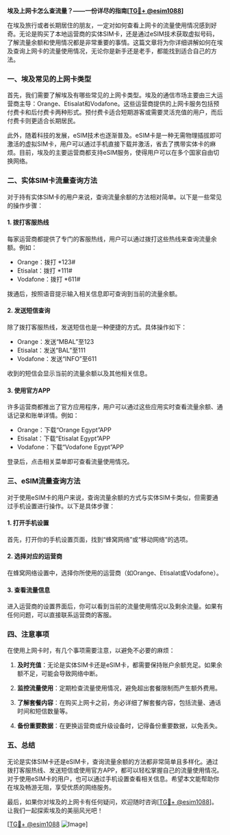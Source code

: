 **埃及上网卡怎么查流量？——一份详尽的指南[[TG💪+ @esim1088](https://t.me/s/esim1088)]**

在埃及旅行或者长期居住的朋友，一定对如何查看上网卡的流量使用情况感到好奇。无论是购买了本地运营商的实体SIM卡，还是通过eSIM技术获取虚拟号码，了解流量余额和使用情况都是非常重要的事情。这篇文章将为你详细讲解如何在埃及查询上网卡的流量使用情况，无论你是新手还是老手，都能找到适合自己的方法。

### 一、埃及常见的上网卡类型

首先，我们需要了解埃及有哪些常见的上网卡类型。埃及的通信市场主要由三大运营商主导：Orange、Etisalat和Vodafone。这些运营商提供的上网卡服务包括预付费卡和后付费卡两种形式。预付费卡适合短期游客或需要灵活充值的用户，而后付费卡则更适合长期居民。

此外，随着科技的发展，eSIM技术也逐渐普及。eSIM卡是一种无需物理插拔即可激活的虚拟SIM卡，用户可以通过手机直接下载并激活，省去了携带实体卡的麻烦。目前，埃及的主要运营商都支持eSIM服务，使得用户可以在多个国家自由切换网络。

### 二、实体SIM卡流量查询方法

对于持有实体SIM卡的用户来说，查询流量余额的方法相对简单。以下是一些常见的操作步骤：

#### 1. 拨打客服热线
每家运营商都提供了专门的客服热线，用户可以通过拨打这些热线来查询流量余额。例如：
- Orange：拨打 *123#
- Etisalat：拨打 *111#
- Vodafone：拨打 *611#

拨通后，按照语音提示输入相关信息即可查询到当前的流量余额。

#### 2. 发送短信查询
除了拨打客服热线，发送短信也是一种便捷的方式。具体操作如下：
- Orange：发送“MBAL”至123
- Etisalat：发送“BAL”至111
- Vodafone：发送“INFO”至611

收到的短信会显示当前的流量余额以及其他相关信息。

#### 3. 使用官方APP
许多运营商都推出了官方应用程序，用户可以通过这些应用实时查看流量余额、通话记录和账单详情。例如：
- Orange：下载“Orange Egypt”APP
- Etisalat：下载“Etisalat Egypt”APP
- Vodafone：下载“Vodafone Egypt”APP

登录后，点击相关菜单即可查看流量使用情况。

### 三、eSIM流量查询方法

对于使用eSIM卡的用户来说，查询流量余额的方式与实体SIM卡类似，但需要通过手机设置进行操作。以下是具体步骤：

#### 1. 打开手机设置
首先，打开你的手机设置页面，找到“蜂窝网络”或“移动网络”的选项。

#### 2. 选择对应的运营商
在蜂窝网络设置中，选择你所使用的运营商（如Orange、Etisalat或Vodafone）。

#### 3. 查看流量信息
进入运营商的设置界面后，你可以看到当前的流量使用情况以及剩余流量。如果有任何问题，可以直接联系运营商的客服。

### 四、注意事项

在使用上网卡时，有几个事项需要注意，以避免不必要的麻烦：

1. **及时充值**：无论是实体SIM卡还是eSIM卡，都需要保持账户余额充足。如果余额不足，可能会导致网络中断。
   
2. **监控流量使用**：定期检查流量使用情况，避免超出套餐限制而产生额外费用。

3. **了解套餐内容**：在购买上网卡之前，务必详细了解套餐内容，包括流量、通话时间和短信数量等。

4. **备份重要数据**：在更换运营商或升级设备时，记得备份重要数据，以免丢失。

### 五、总结

无论是实体SIM卡还是eSIM卡，查询流量余额的方法都非常简单且多样化。通过拨打客服热线、发送短信或使用官方APP，都可以轻松掌握自己的流量使用情况。对于使用eSIM卡的用户，也可以通过手机设置查看相关信息。希望本文能帮助你在埃及畅游无阻，享受优质的网络服务。

最后，如果你对埃及的上网卡有任何疑问，欢迎随时咨询[[TG💪+ @esim1088](https://t.me/s/esim1088)]。让我们一起探索埃及的美丽风光吧！

[[TG💪+ @esim1088](https://t.me/s/esim1088) ![Image](https://i.postimg.cc/4NQfJmqS/Snipaste-2025-05-13-00-14-12.png)]